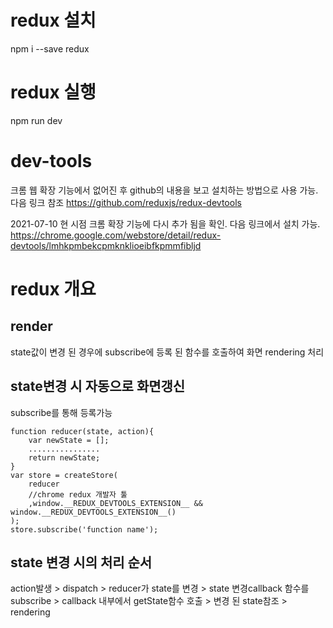 # redux 설치
npm i --save redux

# redux 실행
npm run dev

# dev-tools
크롬 웹 확장 기능에서 없어진 후 github의 내용을 보고 설치하는 방법으로 사용 가능.
다음 링크 참조
https://github.com/reduxjs/redux-devtools

2021-07-10
현 시점 크롬 확장 기능에 다시 추가 됨을 확인. 다음 링크에서 설치 가능.
https://chrome.google.com/webstore/detail/redux-devtools/lmhkpmbekcpmknklioeibfkpmmfibljd

# redux 개요

## render
state값이 변경 된 경우에 subscribe에 등록 된 함수를 호출하여 화면 rendering 처리

## state변경 시 자동으로 화면갱신
subscribe를 통해 등록가능

    function reducer(state, action){
        var newState = [];
        ................
        return newState;
    }
    var store = createStore(
        reducer
        //chrome redux 개발자 툴
        ,window.__REDUX_DEVTOOLS_EXTENSION__ && window.__REDUX_DEVTOOLS_EXTENSION__()
    );
    store.subscribe('function name');

## state 변경 시의 처리 순서
action발생 > dispatch > reducer가 state를 변경 > state 변경callback 함수를 subscribe > callback 내부에서 getState함수 호출 > 변경 된 state참조 > rendering

